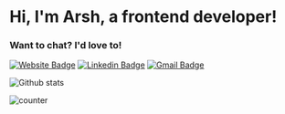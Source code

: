 # Hi, I'm Arsh, a frontend developer!

### Want to chat? I'd love to!
[![Website Badge](https://img.shields.io/badge/arshahluwalia.github.io-3d8ddf?style=for-the-badge&logo=Safari&logoColor=white&link=https://arshahluwalia.github.io/)](https://arshahluwalia.github.io/)
[![Linkedin Badge](https://img.shields.io/badge/arshahluwalia-0077B5?style=for-the-badge&logo=Linkedin&logoColor=white&link=https://www.linkedin.com/in/arshahluwalia/)](https://www.linkedin.com/in/arshahluwalia/)
[![Gmail Badge](https://img.shields.io/badge/Email_me!-D14836?style=for-the-badge&logo=Gmail&logoColor=white&link=mailto:arsh.ahluwalia@hotmail.com)](mailto:arsh.ahluwalia@hotmail.com)

![Github stats](https://github-readme-stats.vercel.app/api?username=arshahluwalia)

![counter](https://[https://en355dtdmqu361n.m.pipedream.net.m.pipedream.net)
